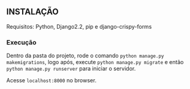 ## INSTALAÇÃO

Requisitos: Python, Django2.2, pip e django-crispy-forms

### Execução

Dentro da pasta do projeto, rode o comando `python manage.py makemigrations`, logo após, execute `python manage.py migrate` e então `python manage.py runserver` para iniciar o servidor.

Acesse `localhost:8000` no browser.